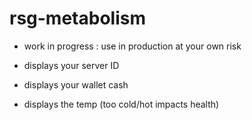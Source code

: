 # rsg-metabolism
 
- work in progress : use in production at your own risk

- displays your server ID
- displays your wallet cash
- displays the temp (too cold/hot impacts health)
